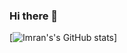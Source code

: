 ### Hi there 👋

[![Imran's's GitHub stats](https://github-readme-stats.vercel.app/api?username=imran-mirza79&count_private=true&show_icons=true&theme=dark)]

<!--
**imran-mirza79/imran-mirza79** is a ✨ _special_ ✨ repository because its `README.md` (this file) appears on your GitHub profile.

Here are some ideas to get you started:

- 🔭 I’m currently working on ...
- 🌱 I’m currently learning ...
- 👯 I’m looking to collaborate on ...
- 🤔 I’m looking for help with ...
- 💬 Ask me about ...
- 📫 How to reach me: ...
- 😄 Pronouns: ...
- ⚡ Fun fact: ...
-->
